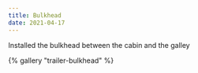 ```yaml
---
title: Bulkhead
date: 2021-04-17
---
```


Installed the bulkhead between the cabin and the galley

{% gallery "trailer-bulkhead" %}
